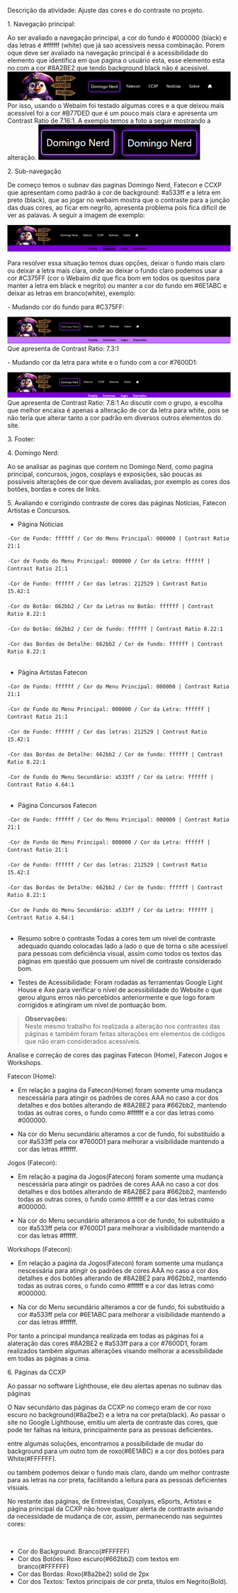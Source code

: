 Descrição da atividade: Ajuste das cores e do contraste no projeto.
<p> 1. Navegação principal: </p>
Ao ser avaliado a navegação principal, a cor do fundo é #000000 (black) e das letras é #ffffff (white) que já sao acessiveis nessa combinação. Porem oque deve ser avaliado na navegação principal é a acessibilidade do elemento que identifica em que pagina o usuário esta, esse elemento esta no com a cor #8A2BE2 que tendo background black não é acessivel.
<img src="imagem/nav-principal.png">
Por isso, usando o Webaim foi testado algumas cores e a que deixou mais acessivel foi a cor #B77DED que é um pouco mais clara e apresenta um Contrast Ratio de 7.16:1. A exemplo temos a foto a seguir mostrando a alteração.
<img src="imagem/borda.png">

<p> 2. Sub-navegação</p>
<p>De começo temos o subnav das paginas Domingo Nerd, Fatecon e CCXP que apresentam como padrão a cor de background: #a533ff e a letra em preto (black), que ao jogar no webaim mostra que o contraste para a junção das duas cores, ao ficar em negrito, apresenta problema pois fica dificil de ver as palavas. A seguir a imagem de exemplo:</p>
<img src="imagem/sub-nav-dn.png">
<p>Para resolver essa situação temos duas opções, deixar o fundo mais claro ou deixar a letra mais clara, onde ao deixar o fundo claro podemos usar a cor #C375FF (cor o Webaim diz que fica bom em todos os quesitos para manter a letra em black e negrito) ou manter a cor do fundo em #6E1ABC e deixar as letras em branco(white), exemplo:</p>
<p>- Mudando cor do fundo para #C375FF:</p>
<img src="imagem/sub-nav-dn2.png">
Que apresenta de Contrast Ratio: 7.3:1

<p>- Mudando cor da letra para white e o fundo com a cor #7600D1:</p>
<img src="imagem/sub-nav-dn3.png">
Que apresenta de Contrast Ratio: 7.8:1
Ao discutir com o grupo, a escolha que melhor encaixa é apenas a alteração de cor da letra para white, pois se não teria que alterar tanto a cor padrão em diversos outros elementos do site.

<p> 3. Footer:</p>

<p> 4. Domingo Nerd:</p>
Ao se analisar as paginas que contem no Domingo Nerd, como pagina principal, concursos, jogos, cosplays e exposições, são poucas as possiveis alterações de cor que devem avaliadas, por exemplo as cores dos botões, bordas e cores de links. 

<p> 5. Avaliando e corrigindo contraste de cores das páginas Notícias, Fatecon Artistas e Concursos.</p>

- Página Notícias

`-Cor de Fundo: ffffff / Cor do Menu Principal: 000000 | Contrast Ratio 21:1` <br><br>
`-Cor de Fundo do Menu Principal: 000000 / Cor da Letra: ffffff | Contrast Ratio 21:1` <br><br>
`-Cor de Fundo: ffffff / Cor das letras: 212529 | Contrast Ratio 15.42:1` <br><br>
``-Cor do Botão: 662bb2 / Cor da Letras no Botão: ffffff | Contrast Ratio 8.22:1`` <br><br>
``-Cor do Botão: 662bb2 / Cor de fundo: ffffff | Contrast Ratio 8.22:1`` <br><br>
``-Cor das Bordas de Detalhe: 662bb2 / Cor de fundo: ffffff | Contrast Ratio 8.22:1`` <br><br>

- Página Artistas Fatecon

``-Cor de Fundo: ffffff / Cor do Menu Principal: 000000 | Contrast Ratio 21:1`` <br><br>
``-Cor de Fundo do Menu Principal: 000000 / Cor da Letra: ffffff | Contrast Ratio 21:1`` <br><br>
``-Cor de Fundo: ffffff / Cor das letras: 212529 | Contrast Ratio 15.42:1`` <br><br>
``-Cor das Bordas de Detalhe: 662bb2 / Cor de fundo: ffffff | Contrast Ratio 8.22:1`` <br><br>
``-Cor de Fundo do Menu Secundário: a533ff / Cor da Letra: ffffff | Contrast Ratio 4.64:1`` <br><br>

- Página Concursos Fatecon

``-Cor de Fundo: ffffff / Cor do Menu Principal: 000000 | Contrast Ratio 21:1`` <br><br>
``-Cor de Fundo do Menu Principal: 000000 / Cor da Letra: ffffff | Contrast Ratio 21:1`` <br><br>
``-Cor de Fundo: ffffff / Cor das letras: 212529 | Contrast Ratio 15.42:1`` <br><br>
``-Cor das Bordas de Detalhe: 662bb2 / Cor de fundo: ffffff | Contrast Ratio 8.22:1`` <br><br>
``-Cor de Fundo do Menu Secundário: a533ff / Cor da Letra: ffffff | Contrast Ratio 4.64:1`` <br><br>

- Resumo sobre o contraste
Todas a cores tem um nível de contraste adequado quando colocadas lado a lado o que de torna o site acessível para pessoas com deficiência visual, assim como todos os textos das páginas em questão que possuem um nível de contraste considerado bom.

- Testes de Acessibilidade:
Foram rodadas as ferramentas Google Light House e Axe para verificar o nível de acessibilidade do Website o que gerou alguns erros não percebidos anteriormente e que logo foram corrigidos e atingiram um nível de pontuação bom.

> **Observações:**<br>
Neste mesmo trabalho foi realizada a alteração nos contrastes das páginas e também foram feitas alterações em elementos de códigos que não eram considerados acessíveis.

<p> Analise e correção de cores das paginas Fatecon (Home), Fatecon Jogos e Workshops.</p>

Fatecon (Home):

- Em relação a pagina da Fatecon(Home) foram somente uma mudança nescessária para atingir os padrões de cores AAA no caso a cor dos detalhes e dos botões alterando de #8A2BE2 para #662bb2, mantendo todas as outras cores, o fundo como #ffffff e a cor das letras como #000000.

- Na cor do Menu secundário alteramos a cor de fundo, foi substituído a cor #a533ff pela cor #7600D1 para melhorar a visibilidade mantendo a cor das letras #ffffff.

Jogos (Fatecon): 

- Em relação a pagina da Jogos(Fatecon) foram somente uma mudança nescessária para atingir os padrões de cores AAA no caso a cor dos detalhes e dos botões alterando de #8A2BE2 para #662bb2, mantendo todas as outras cores, o fundo como #ffffff e a cor das letras como #000000.

- Na cor do Menu secundário alteramos a cor de fundo, foi substituído a cor #a533ff pela cor #7600D1 para melhorar a visibilidade mantendo a cor das letras #ffffff.

Workshops (Fatecon): 

- Em relação a pagina da Jogos(Fatecon) foram somente uma mudança nescessária para atingir os padrões de cores AAA no caso a cor dos detalhes e dos botões alterando de #8A2BE2 para #662bb2, mantendo todas as outras cores, o fundo como #ffffff e a cor das letras como #000000.

- Na cor do Menu secundário alteramos a cor de fundo, foi substituído a cor #a533ff pela cor #6E1ABC para melhorar a visibilidade mantendo a cor das letras #ffffff.

Por tanto a principal mundança realizada em todas as páginas foi a alateração das cores #8A2BE2 e #a533ff para a cor #7600D1, foram realizados também algumas alterações visando melhorar a acessibilidade em todas as páginas a cima.


<p> 6. Páginas da CCXP</p>
<p>Ao passar no software Lighthouse, ele deu alertas apenas no subnav das páginas</p>
<p>O Nav secundário das páginas da CCXP no começo eram de cor roxo escuro no background(#8a2be2) e a letra na cor preta(black). Ao passar o site no Google Lighthouse, emitiu um alerta de contraste das cores, que pode ter falhas na leitura, principalmente para as pessoas deficientes.</p>
<p>entre algumas soluções, encontramos a possibilidade de mudar do background para um outro tom de roxo(#6E1ABC) e a cor dos botões para White(#FFFFFF).</p>
<p>ou também podemos deixar o fundo mais claro, dando um melhor contraste para as letras na cor preta, facilitando a leitura para as pessoas deficientes visuais.</p>
<p>No restante das páginas, de Entrevistas, Cosplyas, eSports, Artistas e página principal da CCXP não hove qualquer alerta de contraste avisando da necessidade de mudança de cor, assim, permanecendo nas seguintes cores:</p><br>
<ul>
  <li>Cor do Background: Branco(#FFFFFF)</li>
  <li>Cor dos Botões: Roxo escuro(#662bb2) com textos em branco(#FFFFFF)</li>
  <li>Cor das Bordas: Roxo(#8a2be2) solid de 2px</li>
  <li>Cor dos Textos: Textos principais  de cor preta, títulos em Negrito(Bold).</li>
</ul>
